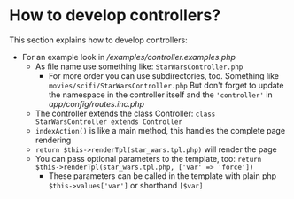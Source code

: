 # How to develop controllers?

This section explains how to develop controllers:


* For an example look in */examples/controller.examples.php*
    * As file name use something like: `StarWarsController.php`
        * For more order you can use subdirectories, too.
          Something like `movies/scifi/StarWarsController.php`
          But don't forget to update the namespace in the controller itself and the `'controller'` in *app/config/routes.inc.php*
    * The controller extends the class Controller: `class StarWarsController extends Controller`
    * `indexAction()` is like a main method, this handles the complete page rendering
    * `return $this->renderTpl(star_wars.tpl.php)` will render the page
    * You can pass optional parameters to the template, too: `return $this->renderTpl(star_wars.tpl.php, ['var' => 'force'])`
        * These parameters can be called in the template with plain php `$this->values['var']` or shorthand `[$var]`